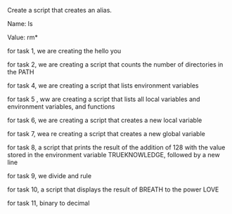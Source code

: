 Create a script that creates an alias.

Name: ls

Value: rm*


for task 1, we are creating the hello you

for task 2, we are creating a  script that counts the number of directories in the PATH


for task 4, we are creating a script that lists environment variables

for task 5 , ww are creating a script that lists all local variables and environment variables, and functions

for task 6, we are creating a script that creates a new local variable

for task 7, wea re creating a script that creates a new global variable

for task 8, a script that prints the result of the addition of 128 with the value stored in the environment variable TRUEKNOWLEDGE, followed by a new line


for task 9, we divide and rule

for task 10, a script that displays the result of BREATH to the power LOVE


for task 11, binary to decimal
